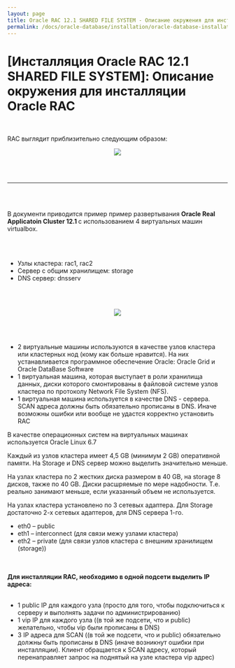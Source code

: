```yaml
---
layout: page
title: Oracle RAC 12.1 SHARED FILE SYSTEM - Описание окружения для инсталляции Oracle RAC
permalink: /docs/oracle-database/installation/oracle-database-installation/distributed/rac/linux/6.7/oracle/12.1/iscsi-asm/environment-description/
---
```



# [Инсталляция Oracle RAC 12.1 SHARED FILE SYSTEM]: Описание окружения для инсталляции Oracle RAC

<br/>

RAC выглядит приблизительно следующим образом:

<div align="center">
<img src="http://img.oradba.net/img/oracle/database/rac/11.2/OracleRac_11.2.jpg" border="0">
</div>

<br/><br/>
<hr>
<br/><br/>

В документи приводится пример пример развертывания <strong>Oracle Real Applicatoin Cluster 12.1 </strong> с использованием 4 виртуальных машин virtualbox.

<br/><br/>

<ul>
<li>Узлы кластера: rac1, rac2</li>
<li>Сервер с общим хранилищем: storage </li>
<li>DNS сервер: dnsserv</li>
</ul>

<br/><br/>

<div align="center">
	<img src="http://img.oradba.net/img/oracle/database/rac/11.2/rac1.png" border="0">
</div>

<br/><br/>


<ul>
<li>2 виртуальные машины используются в качестве узлов кластера или кластерных нод (кому как больше нравится). На них устанавливается программное обеспечение Oracle: Oracle Grid и Oracle DataBase Software</li>
<li>1 виртуальная машина, которая выступает в роли хранилища данных, диски которого смонтированы в файловой системе узлов кластера по протоколу Network File System (NFS). </li>
<li>1 виртуальная машина используется в качестве DNS - сервера. SCAN адреса должны быть обязательно прописаны в DNS. Иначе возможны ошибки или вообще не удастся корректно установить RAC</li>
</ul>


В качестве операционных систем на виртуальных машинах используется Oracle Linux 6.7

Каждый из узлов кластера имеет 4,5 GB (минимум 2 GB) оперативной памяти. На Storage и DNS сервер можно выделить значительно меньше.


На узлах кластера по 2 жестких диска размером в 40 GB, на storage 8 дисков, также по 40 GB. Диски расшряемые по мере надобности. Т.е. реально занимают меньше, если указанный объем не используется.<br/>


На узлах кластера установлено по 3 сетевых адаптера. Для Storage достаточно 2-х сетевых адаптеров, для DNS сервера 1-го.

<ul>
	<li>eth0 – public</li>
	<li>eth1 – interconnect (для связи межу узлами кластера)</li>
	<li>eth2 – private (для связи узлов кластера с внешним хранилищем (storage))</li>
</ul>


<br/><br/>
<strong>Для инсталляции RAC, необходимо в одной подсети выделить IP адреса:</strong>
<br/><br/>

<ul>
	<li>1 public IP для каждого узла (просто для того, чтобы подключиться к серверу и выполнять задачи по администрированию)</li>
	<li>1 vip IP для каждого узла ((в той же подсети, что и public) желательно, чтобы vip были прописаны в DNS)</li>
	<li>3 IP адреса для SCAN ((в той же подсети, что и public) обязательно должны быть прописаны в DNS (иначе возникнут ошибки при инсталляции). Клиент обращается к SCAN адресу, который перенаправляет запрос на поднятый на узле кластера vip адрес)</li>
</ul>
